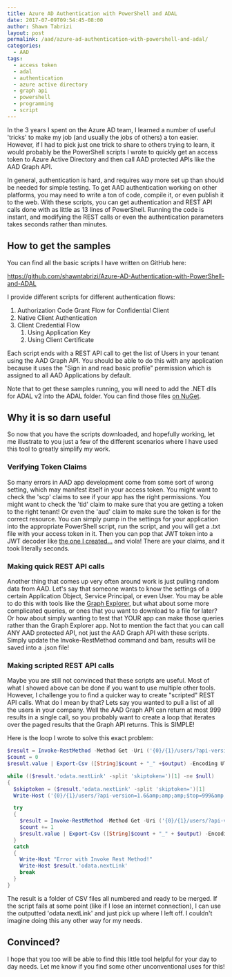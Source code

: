 ```yaml
---
title: Azure AD Authentication with PowerShell and ADAL
date: 2017-07-09T09:54:45-08:00
author: Shawn Tabrizi
layout: post
permalink: /aad/azure-ad-authentication-with-powershell-and-adal/
categories:
  - AAD
tags:
  - access token
  - adal
  - authentication
  - azure active directory
  - graph api
  - powershell
  - programming
  - script
---
```

<p>In the 3 years I spent on the Azure AD team, I learned a number of useful 'tricks' to make my job (and usually the jobs of others) a ton easier. However, if I had to pick just one trick to share to others trying to learn, it would probably be the PowerShell scripts I wrote to quickly get an access token to Azure Active Directory and then call AAD protected APIs like the AAD Graph API.</p>

<p>In general, authentication is hard, and requires way more set up than should be needed for simple testing. To get AAD authentication working on other platforms, you may need to write a ton of code, compile it, or even publish it to the web. With these scripts, you can get authentication and REST API calls done with as little as 13 lines of PowerShell. Running the code is instant, and modifying the REST calls or even the authentication parameters takes seconds rather than minutes.</p>
<h2>How to get the samples</h2>
<p>You can find all the basic scripts I have written on GitHub here:</p>

<p><a href="https://github.com/shawntabrizi/Azure-AD-Authentication-with-PowerShell-and-ADAL">https://github.com/shawntabrizi/Azure-AD-Authentication-with-PowerShell-and-ADAL</a></p>

<p>I provide different scripts for different authentication flows:</p>
<ol>
 	<li>Authorization Code Grant Flow for Confidential Client</li>
 	<li>Native Client Authentication</li>
 	<li>Client Credential Flow
<ol>
 	<li>Using Application Key</li>
 	<li>Using Client Certificate</li>
</ol>
</li>
</ol>
<p>Each script ends with a REST API call to get the list of Users in your tenant using the AAD Graph API. You should be able to do this with any application because it uses the "Sign in and read basic profile" permission which is assigned to all AAD Applications by default.</p>

<p>Note that to get these samples running, you will need to add the .NET dlls for ADAL v2 into the ADAL folder. You can find those files <a href="https://www.nuget.org/packages/Microsoft.IdentityModel.Clients.ActiveDirectory/2.28.4">on NuGet</a>.</p>

<h2>Why it is so darn useful</h2>
<p>So now that you have the scripts downloaded, and hopefully working, let me illustrate to you just a few of the different scenarios where I have used this tool to greatly simplify my work.</p>

<h3>Verifying Token Claims</h3>
<p>So many errors in AAD app development come from some sort of wrong setting, which may manifest itself in your access token. You might want to check the 'scp' claims to see if your app has the right permissions. You might want to check the 'tid' claim to make sure that you are getting a token to the right tenant! Or even the 'aud' claim to make sure the token is for the correct resource. You can simply pump in the settings for your application into the appropriate PowerShell script, run the script, and you will get a .txt file with your access token in it. Then you can pop that JWT token into a JWT decoder like <a href="http://shawntabrizi.com/jwt/">the one I created...</a> and viola! There are your claims, and it took literally seconds.</p>

<h3>Making quick REST API calls</h3>
<p>Another thing that comes up very often around work is just pulling random data from AAD. Let's say that someone wants to know the settings of a certain Application Object, Service Principal, or even User. You may be able to do this with tools like the <a href="https://graphexplorer.azurewebsites.net/">Graph Explorer</a>, but what about some more complicated queries, or ones that you want to download to a file for later? Or how about simply wanting to test that YOUR app can make those queries rather than the Graph Explorer app. Not to mention the fact that you can call ANY AAD protected API, not just the AAD Graph API with these scripts. Simply update the Invoke-RestMethod command and bam, results will be saved into a .json file!</p>

<h3>Making scripted REST API calls</h3>
<p>Maybe you are still not convinced that these scripts are useful. Most of what I showed above can be done if you want to use multiple other tools. However, I challenge you to find a quicker way to create "scripted" REST API calls. What do I mean by that? Lets say you wanted to pull a list of all the users in your company. Well the AAD Graph API can return at most 999 results in a single call, so you probably want to create a loop that iterates over the paged results that the Graph API returns. This is SIMPLE!</p>

<p>Here is the loop I wrote to solve this exact problem:</p>

```powershell
$result = Invoke-RestMethod -Method Get -Uri ('{0}/{1}/users/?api-version=1.6&amp;amp;amp;$top=999' -f $resourceId,$tenantId) -Headers $headers
$count = 0
$result.value | Export-Csv ([String]$count + "_" +$output) -Encoding UTF8

while (($result.'odata.nextLink' -split 'skiptoken=')[1] -ne $null)
{
  $skiptoken = ($result.'odata.nextLink' -split 'skiptoken=')[1]
  Write-Host ('{0}/{1}/users/?api-version=1.6&amp;amp;amp;$top=999&amp;amp;amp;$skiptoken={2}' -f $resourceId,$tenantId,$skiptoken)

  try
  {
    $result = Invoke-RestMethod -Method Get -Uri ('{0}/{1}/users/?api-version=1.6&amp;amp;amp;$top=999&amp;amp;amp;$skiptoken={2}' -f $resourceId,$tenantId,$skiptoken) -Headers $headers
    $count += 1
    $result.value | Export-Csv ([String]$count + "_" + $output) -Encoding UTF8
  }
  catch
  {
    Write-Host "Error with Invoke Rest Method!"
    Write-Host $result.'odata.nextLink'
    break
  }
}
```

<p>The result is a folder of CSV files all numbered and ready to be merged. If the script fails at some point (like if I lose an internet connection), I can use the outputted 'odata.nextLink' and just pick up where I left off. I couldn't imagine doing this any other way for my needs.</p>
<h2>Convinced?</h2>
<p>I hope that you too will be able to find this little tool helpful for your day to day needs. Let me know if you find some other unconventional uses for this!</p>